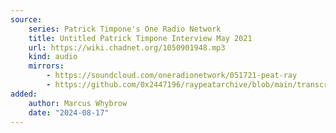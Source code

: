 ```yaml
---
source:
    series: Patrick Timpone's One Radio Network
    title: Untitled Patrick Timpone Interview May 2021
    url: https://wiki.chadnet.org/1050901948.mp3
    kind: audio
    mirrors:
        - https://soundcloud.com/oneradionetwork/051721-peat-ray
        - https://github.com/0x2447196/raypeatarchive/blob/main/transcripts/05.17.21%20Peat%20Ray%20%5B1050901948%5D.vtt
added:
    author: Marcus Whybrow
    date: "2024-08-17"
---
```

